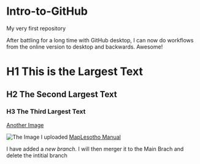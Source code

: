 # Intro-to-GitHub
My very first repository

After battling for a long time with GitHub desktop, I can now do workflows from the online version to desktop and backwards. Awesome!

# H1 This is the Largest Text

## H2 The Second Largest Text

### H3 The Third Largest Text

[Another Image](https://github.com/Nuts2001/Intro-to-GitHub/blob/main/VIRB0178.jpg)

![The Image I uploaded](http://rustyb.github.io/lesotho_manual/img/fingal.png)
[MapLesotho Manual](http://rustyb.github.io/lesotho_manual/)

I have added a *new branch*. I will then merger it to the Main Brach and delete the intitial branch

